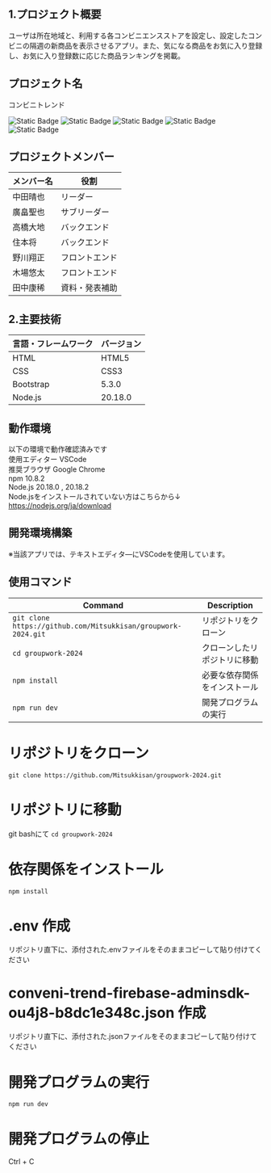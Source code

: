 ## 1.プロジェクト概要
ユーザは所在地域と、利用する各コンビニエンスストアを設定し、設定したコンビニの隔週の新商品を表示させるアプリ。また、気になる商品をお気に入り登録し、お気に入り登録数に応じた商品ランキングを掲載。

## プロジェクト名
コンビニトレンド  

![Static Badge](https://img.shields.io/badge/npm-10.8.2-blue?logo=npm&logoColor=%23CB3837)
![Static Badge](https://img.shields.io/badge/Node.js-20.18.0-blue?logo=nodedotjs&logoColor=%235FA04E)
![Static Badge](https://img.shields.io/badge/HTML-gray?logo=html5&logoColor=%23E34F26)
![Static Badge](https://img.shields.io/badge/CSS-gray?logo=css&logoColor=%23663399)
![Static Badge](https://img.shields.io/badge/bootstrap-5.3.0-blue?logo=bootstrap&logoColor=%237952B3)

## プロジェクトメンバー
| メンバー名            | 役割          |
| -------------------- | ----------    |
| 中田晴也              | リーダー      |
| 廣畠聖也              | サブリーダー   |
| 高橋大地              | バックエンド   |
| 住本将                | バックエンド   |
| 野川翔正              | フロントエンド |
| 木場悠太              | フロントエンド |
| 田中康稀              | 資料・発表補助 |

## 2.主要技術

| 言語・フレームワーク | バージョン |
| -------------------- | ---------- |
| HTML                 | HTML5      |
| CSS                  | CSS3       |
| Bootstrap            | 5.3.0      |
| Node.js              | 20.18.0    |

## 動作環境
以下の環境で動作確認済みです  
使用エディター VSCode  
推奨ブラウザ Google Chrome  
npm 10.8.2  
Node.js 20.18.0 , 20.18.2  
Node.jsをインストールされていない方はこちらから↓  
https://nodejs.org/ja/download

## 開発環境構築
※当該アプリでは、テキストエディタ―にVSCodeを使用しています。

## 使用コマンド
| Command | Description |
|---------|------------|
| `git clone https://github.com/Mitsukkisan/groupwork-2024.git` | リポジトリをクローン |
| `cd groupwork-2024` | クローンしたリポジトリに移動 |
| `npm install` | 必要な依存関係をインストール |
| `npm run dev` | 開発プログラムの実行 |

# リポジトリをクローン
`git clone https://github.com/Mitsukkisan/groupwork-2024.git`
# リポジトリに移動
git bashにて `cd groupwork-2024`
# 依存関係をインストール
`npm install`
# .env 作成
リポジトリ直下に、添付された.envファイルをそのままコピーして貼り付けてください
# conveni-trend-firebase-adminsdk-ou4j8-b8dc1e348c.json 作成
リポジトリ直下に、添付された.jsonファイルをそのままコピーして貼り付けてください
# 開発プログラムの実行
`npm run dev`
# 開発プログラムの停止
Ctrl + C




